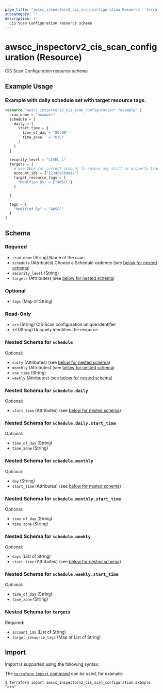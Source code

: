 ```yaml
---
page_title: "awscc_inspectorv2_cis_scan_configuration Resource - terraform-provider-awscc"
subcategory: ""
description: |-
  CIS Scan Configuration resource schema
---
```


# awscc_inspectorv2_cis_scan_configuration (Resource)

CIS Scan Configuration resource schema

## Example Usage

### Example with daily schedule set with target resource tags.

```terraform
resource "awscc_inspectorv2_cis_scan_configuration" "example" {
  scan_name = "example"
  schedule = {
    daily = {
      start_time = {
        time_of_day = "00:00"
        time_zone   = "UTC"
      }
    }
  }

  security_level = "LEVEL_1"
  targets = {
    # use SELF for current account to remove any drift as property transformation is not currently supported.
    account_ids = ["123456789012"]
    target_resource_tags = {
      "Modified By" = ["AWSCC"]
    }

  }

  tags = {
    "Modified By" = "AWSCC"
  }
}
```

<!-- schema generated by tfplugindocs -->
## Schema

### Required

- `scan_name` (String) Name of the scan
- `schedule` (Attributes) Choose a Schedule cadence (see [below for nested schema](#nestedatt--schedule))
- `security_level` (String)
- `targets` (Attributes) (see [below for nested schema](#nestedatt--targets))

### Optional

- `tags` (Map of String)

### Read-Only

- `arn` (String) CIS Scan configuration unique identifier
- `id` (String) Uniquely identifies the resource.

<a id="nestedatt--schedule"></a>
### Nested Schema for `schedule`

Optional:

- `daily` (Attributes) (see [below for nested schema](#nestedatt--schedule--daily))
- `monthly` (Attributes) (see [below for nested schema](#nestedatt--schedule--monthly))
- `one_time` (String)
- `weekly` (Attributes) (see [below for nested schema](#nestedatt--schedule--weekly))

<a id="nestedatt--schedule--daily"></a>
### Nested Schema for `schedule.daily`

Optional:

- `start_time` (Attributes) (see [below for nested schema](#nestedatt--schedule--daily--start_time))

<a id="nestedatt--schedule--daily--start_time"></a>
### Nested Schema for `schedule.daily.start_time`

Optional:

- `time_of_day` (String)
- `time_zone` (String)



<a id="nestedatt--schedule--monthly"></a>
### Nested Schema for `schedule.monthly`

Optional:

- `day` (String)
- `start_time` (Attributes) (see [below for nested schema](#nestedatt--schedule--monthly--start_time))

<a id="nestedatt--schedule--monthly--start_time"></a>
### Nested Schema for `schedule.monthly.start_time`

Optional:

- `time_of_day` (String)
- `time_zone` (String)



<a id="nestedatt--schedule--weekly"></a>
### Nested Schema for `schedule.weekly`

Optional:

- `days` (List of String)
- `start_time` (Attributes) (see [below for nested schema](#nestedatt--schedule--weekly--start_time))

<a id="nestedatt--schedule--weekly--start_time"></a>
### Nested Schema for `schedule.weekly.start_time`

Optional:

- `time_of_day` (String)
- `time_zone` (String)




<a id="nestedatt--targets"></a>
### Nested Schema for `targets`

Required:

- `account_ids` (List of String)
- `target_resource_tags` (Map of List of String)

## Import

Import is supported using the following syntax:

The [`terraform import` command](https://developer.hashicorp.com/terraform/cli/commands/import) can be used, for example:

```shell
$ terraform import awscc_inspectorv2_cis_scan_configuration.example "arn"
```